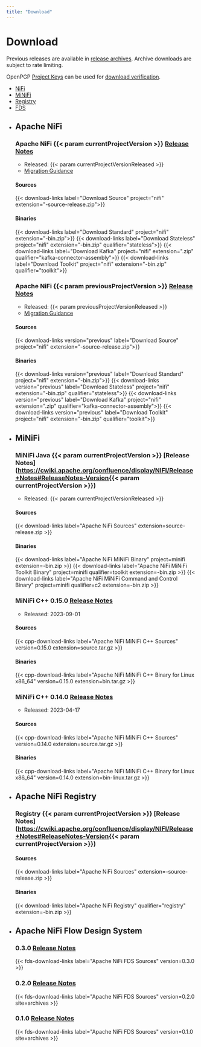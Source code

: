 ```yaml
---
title: "Download"
---
```


# Download

Previous releases are available in [release archives](https://archive.apache.org/dist/nifi/). Archive downloads are
subject to rate limiting.

OpenPGP [Project Keys](https://downloads.apache.org/nifi/KEYS) can be used for
[download verification](https://www.apache.org/info/verification.html).

<ul class="uk-tab" uk-switcher>
  <li><a class="uk-active" href="#nifi">NiFi</a></li>
  <li><a href="#minifi">MiNiFi</a></li>
  <li><a href="#registry">Registry</a></li>
  <li><a href="#fds">FDS</a></li>
</ul>

<ul class="uk-switcher">
  <li>

## Apache NiFi

### Apache NiFi {{< param currentProjectVersion >}} <a href="https://cwiki.apache.org/confluence/display/NIFI/Release+Notes#ReleaseNotes-Version{{< param currentProjectVersion >}}">Release Notes</a>

- Released: {{< param currentProjectVersionReleased >}}
- [Migration Guidance](https://cwiki.apache.org/confluence/display/NIFI/Migration+Guidance)

#### Sources
{{< download-links label="Download Source" project="nifi" extension="-source-release.zip">}}
#### Binaries
{{< download-links label="Download Standard" project="nifi" extension="-bin.zip">}}
{{< download-links label="Download Stateless" project="nifi" extension="-bin.zip" qualifier="stateless">}}
{{< download-links label="Download Kafka" project="nifi" extension=".zip" qualifier="kafka-connector-assembly">}}
{{< download-links label="Download Toolkit" project="nifi" extension="-bin.zip" qualifier="toolkit">}}
### Apache NiFi {{< param previousProjectVersion >}} <a href="https://cwiki.apache.org/confluence/display/NIFI/Release+Notes#ReleaseNotes-Version{{< param previousProjectVersion >}}">Release Notes</a>

- Released: {{< param previousProjectVersionReleased >}}
- [Migration Guidance](https://cwiki.apache.org/confluence/display/NIFI/Migration+Guidance)

#### Sources
{{< download-links version="previous" label="Download Source" project="nifi" extension="-source-release.zip">}}

#### Binaries
{{< download-links version="previous" label="Download Standard" project="nifi" extension="-bin.zip">}}
{{< download-links version="previous" label="Download Stateless" project="nifi" extension="-bin.zip" qualifier="stateless">}}
{{< download-links version="previous" label="Download Kafka" project="nifi" extension=".zip" qualifier="kafka-connector-assembly">}}
{{< download-links version="previous" label="Download Toolkit" project="nifi" extension="-bin.zip" qualifier="toolkit">}}

</li><li>

## MiNiFi

### MiNiFi Java {{< param currentProjectVersion >}} [Release Notes](https://cwiki.apache.org/confluence/display/NIFI/Release+Notes#ReleaseNotes-Version{{< param currentProjectVersion >}})

- Released: {{< param currentProjectVersionReleased >}}
#### Sources
 {{< download-links label="Apache NiFi Sources" extension=source-release.zip >}}
#### Binaries
 {{< download-links label="Apache NiFi MiNiFi Binary" project=minifi extension=-bin.zip >}}
 {{< download-links label="Apache NiFi MiNiFi Toolkit Binary" project=minifi qualifier=toolkit extension=-bin.zip >}}
 {{< download-links label="Apache NiFi MiNiFi Command and Control Binary" project=minifi qualifier=c2 extension=-bin.zip >}}

### MiNiFi C++ 0.15.0 [Release Notes](https://cwiki.apache.org/confluence/pages/viewpage.action?pageId=65145325#ReleaseNotesMiNiFi(C++)-Versioncpp-0.15.0)

- Released: 2023-09-01 
#### Sources
{{< cpp-download-links label="Apache NiFi MiNiFi C++ Sources" version=0.15.0 extension=source.tar.gz >}}
#### Binaries
{{< cpp-download-links label="Apache NiFi MiNiFi C++ Binary for Linux x86_64" version=0.15.0 extension=bin.tar.gz >}}

### MiNiFi C++ 0.14.0 [Release Notes](https://cwiki.apache.org/confluence/pages/viewpage.action?pageId=65145325#ReleaseNotesMiNiFi(C++)-Versioncpp-0.14.0)

- Released: 2023-04-17
#### Sources
{{< cpp-download-links label="Apache NiFi MiNiFi C++ Sources" version=0.14.0 extension=source.tar.gz >}}
#### Binaries
{{< cpp-download-links label="Apache NiFi MiNiFi C++ Binary for Linux x86_64" version=0.14.0 extension=bin-linux.tar.gz >}}

</li><li>

## Apache NiFi Registry

### Registry {{< param currentProjectVersion >}} [Release Notes](https://cwiki.apache.org/confluence/display/NIFI/Release+Notes#ReleaseNotes-Version{{< param currentProjectVersion >}})
#### Sources
{{< download-links label="Apache NiFi Sources" extension=-source-release.zip >}}
#### Binaries
{{< download-links label="Apache NiFi Registry" qualifier="registry" extension=-bin.zip >}}

</li><li>

## Apache NiFi Flow Design System
### 0.3.0 [Release Notes](https://cwiki.apache.org/confluence/display/NIFI/Release+Notes#ReleaseNotes-NiFiFlowDesignSystem0.3.0)

{{< fds-download-links label="Apache NiFi FDS Sources" version=0.3.0 >}}

### 0.2.0 [Release Notes](https://cwiki.apache.org/confluence/display/NIFI/Release+Notes#ReleaseNotes-NiFiFlowDesignSystem0.2.0)

{{< fds-download-links label="Apache NiFi FDS Sources" version=0.2.0 site=archives >}}

### 0.1.0 [Release Notes](https://cwiki.apache.org/confluence/display/NIFI/Release+Notes#ReleaseNotes-NiFiFlowDesignSystem0.1.0)

{{< fds-download-links label="Apache NiFi FDS Sources" version=0.1.0 site=archives >}}

</li></ul>